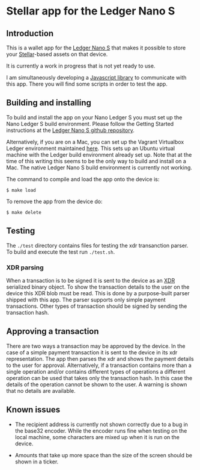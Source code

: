 # Stellar app for the Ledger Nano S

## Introduction

This is a wallet app for the [Ledger Nano S](https://www.ledgerwallet.com/products/ledger-nano-s) that makes it possible to store your [Stellar](https://www.stellar.org/)-based assets on that device.

It is currently a work in progress that is not yet ready to use.

I am simultaneously developing a [Javascript library](https://github.com/lenondupe/stellar-ledger-api) to communicate with this app. There you will find some scripts in order to test the app.

## Building and installing

To build and install the app on your Nano Ledger S you must set up the Nano Ledger S build environment. Please follow the Getting Started instructions at the [Ledger Nano S github repository](https://github.com/LedgerHQ/ledger-nano-s).

Alternatively, if you are on a Mac, you can set up the Vagrant Virtualbox Ledger environment maintained [here](https://github.com/fix/ledger-vagrant). This sets up an Ubuntu virtual machine with the Ledger build environment already set up. Note that at the time of this writing this seems to be the only way to build and install on a Mac. The native Ledger Nano S build environment is currently not working.

The command to compile and load the app onto the device is:

```$ make load```

To remove the app from the device do:

```$ make delete```

## Testing

The `./test` directory contains files for testing the xdr transanction parser. To build and execute the test run `./test.sh`.

### XDR parsing

When a transaction is to be signed it is sent to the device as an [XDR](https://tools.ietf.org/html/rfc1832) serialized binary object. To show the transaction details to the user on the device this XDR blob must be read. This is done by a purpose-built parser shipped with this app. The parser supports only simple payment transactions. Other types of transaction should be signed by sending the transaction hash.

## Approving a transaction

There are two ways a transaction may be approved by the device. In the case of a simple payment transaction it is sent to the device in its xdr representation. The app then parses the xdr and shows the payment details to the user for approval.
Alternatively, if a transaction contains more than a single operation and/or contains different types of operations a different operation can be used that takes only the transaction hash. In this case the details of the operation cannot be shown to the user. A warning is shown that no details are available.

## Known issues

* The recipient address is currently not shown correctly due to a bug in the base32 encoder. While the encoder runs fine when testing on the local machine, some characters are mixed up when it is run on the device.

* Amounts that take up more space than the size of the screen should be shown in a ticker.
